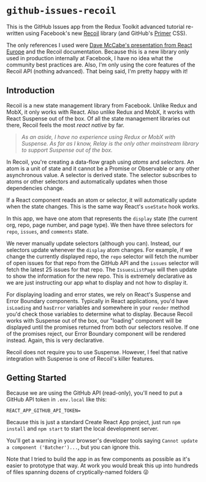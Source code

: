 # `github-issues-recoil`

This is the GitHub Issues app from the Redux Toolkit advanced tutorial re-written using Facebook's
new [Recoil]() library (and GitHub's [Primer]() CSS).

The only references I used were [Dave McCabe's presentation from React Europe](https://www.youtube.com/watch?v=_ISAA_Jt9kI)
and the Recoil documentation. Because this is a new library only used in production internally at
Facebook, I have no idea what the community best practices are. Also, I'm only using the core
features of the Recoil API (nothing advanced). That being said, I'm pretty happy with it!

## Introduction

Recoil is a new state management library from Facebook. Unlike Redux and MobX, it only works with
React. Also unlike Redux and MobX, it works with React Suspense out of the box. Of all the state
management libraries out there, Recoil feels the most _react native_ by far.

> _As an aside, I have no experience using Redux or MobX with Suspense. As far as I know, Relay is the only other mainstream library to support Suspense out of the box._

In Recoil, you're creating a data-flow graph using _atoms_ and _selectors_. An atom is a unit of
state and it cannot be a Promise or Observable or any other asynchronous value. A selector is
derived state. The selector subscribes to atoms or other selectors and automatically updates when
those dependencies change.

If a React component reads an atom or selector, it will automatically update when the state changes.
This is the same way React's `useState` hook works.

In this app, we have one atom that represents the `display` state (the current org, repo, page
number, and page type). We then have three selectors for `repo`, `issues`, and `comments` state.

We never manually update selectors (although you can). Instead, our selectors update whenever the
`display` atom changes. For example, if we change the currently displayed repo, the `repo` selector
will fetch the number of open issues for that repo from the GitHub API and the `issues` selector
will fetch the latest 25 issues for that repo. The `IssuesListPage` will then update to show the
information for the new repo. This is extremely declarative as we are just instructing our app what
to display and not how to display it.

For displaying loading and error states, we rely on React's Suspense and Error Boundary components.
Typically in React applications, you'd have `isLoading` and `hasError` variables and somewhere in
your `render` method you'd check those variables to determine what to display. Because Recoil works
with Suspense out of the box, our "loading" component will be displayed until the promises returned
from both our selectors resolve. If one of the promises reject, our Error Boundary component will be
rendered instead. Again, this is very declarative.

Recoil does not require you to use Suspense. However, I feel that native integration with Suspense
is one of Recoil's killer features.

## Getting Started

Because we are using the GitHub API (read-only), you'll need to put a GitHub API token in
`.env.local` like this:

```
REACT_APP_GITHUB_API_TOKEN=
```

Because this is just a standard Create React App project, just run `npm install` and `npm start` to
start the local development server.

You'll get a warning in your browser's developer tools saying
`Cannot update a component ('Batcher')...`, but you can ignore this.

Note that I tried to build the app in as few components as possible as it's easier to prototype that
way. At work you would break this up into hundreds of files spanning dozens of cryptically-named
folders :stuck_out_tongue_winking_eye:
